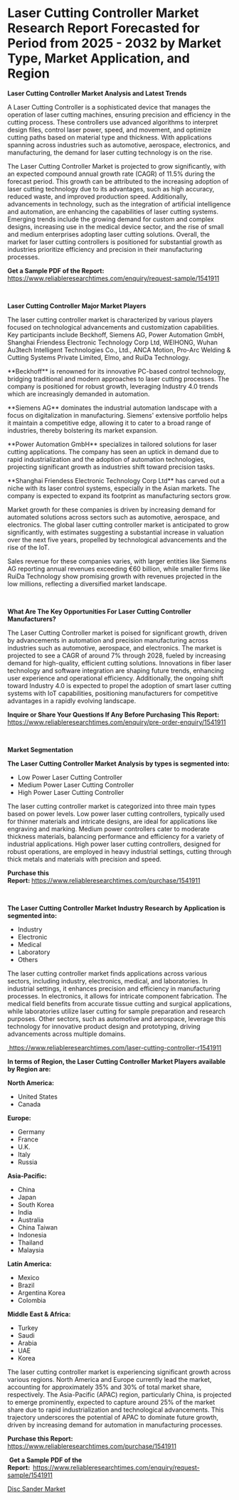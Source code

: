<p><h1>Laser Cutting Controller Market Research Report Forecasted for Period from 2025 -  2032 by Market Type, Market Application, and Region</h1></p><p><strong>Laser Cutting Controller Market Analysis and Latest Trends</strong></p>
<p><p>A Laser Cutting Controller is a sophisticated device that manages the operation of laser cutting machines, ensuring precision and efficiency in the cutting process. These controllers use advanced algorithms to interpret design files, control laser power, speed, and movement, and optimize cutting paths based on material type and thickness. With applications spanning across industries such as automotive, aerospace, electronics, and manufacturing, the demand for laser cutting technology is on the rise.</p><p>The Laser Cutting Controller Market is projected to grow significantly, with an expected compound annual growth rate (CAGR) of 11.5% during the forecast period. This growth can be attributed to the increasing adoption of laser cutting technology due to its advantages, such as high accuracy, reduced waste, and improved production speed. Additionally, advancements in technology, such as the integration of artificial intelligence and automation, are enhancing the capabilities of laser cutting systems. Emerging trends include the growing demand for custom and complex designs, increasing use in the medical device sector, and the rise of small and medium enterprises adopting laser cutting solutions. Overall, the market for laser cutting controllers is positioned for substantial growth as industries prioritize efficiency and precision in their manufacturing processes.</p></p>
<p><strong>Get a Sample PDF of the Report:&nbsp;</strong> <a href="https://www.reliableresearchtimes.com/enquiry/request-sample/1541911?utm_campaign=2229&utm_medium=2&utm_source=Github&utm_content=ia&utm_term=20022025&utm_id=laser-cutting-controller">https://www.reliableresearchtimes.com/enquiry/request-sample/1541911</a></p>
<p>&nbsp;</p>
<p><strong>Laser Cutting Controller Major Market Players</strong></p>
<p><p>The laser cutting controller market is characterized by various players focused on technological advancements and customization capabilities. Key participants include Beckhoff, Siemens AG, Power Automation GmbH, Shanghai Friendess Electronic Technology Corp Ltd, WEIHONG, Wuhan Au3tech Intelligent Technologies Co., Ltd., ANCA Motion, Pro-Arc Welding & Cutting Systems Private Limited, Elmo, and RuiDa Technology.</p><p>**Beckhoff** is renowned for its innovative PC-based control technology, bridging traditional and modern approaches to laser cutting processes. The company is positioned for robust growth, leveraging Industry 4.0 trends which are increasingly demanded in automation.</p><p>**Siemens AG** dominates the industrial automation landscape with a focus on digitalization in manufacturing. Siemens' extensive portfolio helps it maintain a competitive edge, allowing it to cater to a broad range of industries, thereby bolstering its market expansion.</p><p>**Power Automation GmbH** specializes in tailored solutions for laser cutting applications. The company has seen an uptick in demand due to rapid industrialization and the adoption of automation technologies, projecting significant growth as industries shift toward precision tasks.</p><p>**Shanghai Friendess Electronic Technology Corp Ltd** has carved out a niche with its laser control systems, especially in the Asian markets. The company is expected to expand its footprint as manufacturing sectors grow.</p><p>Market growth for these companies is driven by increasing demand for automated solutions across sectors such as automotive, aerospace, and electronics. The global laser cutting controller market is anticipated to grow significantly, with estimates suggesting a substantial increase in valuation over the next five years, propelled by technological advancements and the rise of the IoT.</p><p>Sales revenue for these companies varies, with larger entities like Siemens AG reporting annual revenues exceeding €60 billion, while smaller firms like RuiDa Technology show promising growth with revenues projected in the low millions, reflecting a diversified market landscape.</p></p>
<p>&nbsp;</p>
<p><strong>What Are The Key Opportunities For Laser Cutting Controller Manufacturers?</strong></p>
<p><p>The Laser Cutting Controller market is poised for significant growth, driven by advancements in automation and precision manufacturing across industries such as automotive, aerospace, and electronics. The market is projected to see a CAGR of around 7% through 2028, fueled by increasing demand for high-quality, efficient cutting solutions. Innovations in fiber laser technology and software integration are shaping future trends, enhancing user experience and operational efficiency. Additionally, the ongoing shift toward Industry 4.0 is expected to propel the adoption of smart laser cutting systems with IoT capabilities, positioning manufacturers for competitive advantages in a rapidly evolving landscape.</p></p>
<p><strong>Inquire or Share Your Questions If Any Before Purchasing This Report:</strong> <a href="https://www.reliableresearchtimes.com/enquiry/pre-order-enquiry/1541911?utm_campaign=2229&utm_medium=2&utm_source=Github&utm_content=ia&utm_term=20022025&utm_id=laser-cutting-controller">https://www.reliableresearchtimes.com/enquiry/pre-order-enquiry/1541911</a></p>
<p>&nbsp;</p>
<p><strong>Market Segmentation</strong></p>
<p><strong>The Laser Cutting Controller Market Analysis by types is segmented into:</strong></p>
<p><ul><li>Low Power Laser Cutting Controller</li><li>Medium Power Laser Cutting Controller</li><li>High Power Laser Cutting Controller</li></ul></p>
<p><p>The laser cutting controller market is categorized into three main types based on power levels. Low power laser cutting controllers, typically used for thinner materials and intricate designs, are ideal for applications like engraving and marking. Medium power controllers cater to moderate thickness materials, balancing performance and efficiency for a variety of industrial applications. High power laser cutting controllers, designed for robust operations, are employed in heavy industrial settings, cutting through thick metals and materials with precision and speed.</p></p>
<p><strong>Purchase this Report:&nbsp;</strong><a href="https://www.reliableresearchtimes.com/purchase/1541911?utm_campaign=2229&utm_medium=2&utm_source=Github&utm_content=ia&utm_term=20022025&utm_id=laser-cutting-controller">https://www.reliableresearchtimes.com/purchase/1541911</a></p>
<p>&nbsp;</p>
<p><strong>The Laser Cutting Controller Market Industry Research by Application is segmented into:</strong></p>
<p><ul><li>Industry</li><li>Electronic</li><li>Medical</li><li>Laboratory</li><li>Others</li></ul></p>
<p><p>The laser cutting controller market finds applications across various sectors, including industry, electronics, medical, and laboratories. In industrial settings, it enhances precision and efficiency in manufacturing processes. In electronics, it allows for intricate component fabrication. The medical field benefits from accurate tissue cutting and surgical applications, while laboratories utilize laser cutting for sample preparation and research purposes. Other sectors, such as automotive and aerospace, leverage this technology for innovative product design and prototyping, driving advancements across multiple domains.</p></p>
<p><a href="https://www.reliableresearchtimes.com/laser-cutting-controller-r1541911?utm_campaign=2229&utm_medium=2&utm_source=Github&utm_content=ia&utm_term=20022025&utm_id=laser-cutting-controller">&nbsp;https://www.reliableresearchtimes.com/laser-cutting-controller-r1541911</a></p>
<p><strong>In terms of Region, the Laser Cutting Controller Market Players available by Region are:</strong></p>
<p>
    <p> <strong> North America: </strong>
        <ul>
            <li>United States</li>
            <li>Canada</li>
        </ul>
        </p> 
    <p> <strong> Europe: </strong>
        <ul>
            <li>Germany</li>
            <li>France</li>
            <li>U.K.</li>
            <li>Italy</li>
            <li>Russia</li>
        </ul>
        </p> 
    <p> <strong> Asia-Pacific: </strong>
        <ul>
            <li>China</li>
            <li>Japan</li>
            <li>South Korea</li>
            <li>India</li>
            <li>Australia</li>
            <li>China Taiwan</li>
            <li>Indonesia</li>
            <li>Thailand</li>
            <li>Malaysia</li>
        </ul>
        </p> 
    <p> <strong> Latin America: </strong>
        <ul>
            <li>Mexico</li>
            <li>Brazil</li>
            <li>Argentina Korea</li>
            <li>Colombia</li>
        </ul>
        </p> 
    <p> <strong> Middle East & Africa: </strong>
        <ul>
            <li>Turkey</li>
            <li>Saudi</li>
            <li>Arabia</li>
            <li>UAE</li>
            <li>Korea</li>
        </ul>
    </p>
    </p>
<p><p>The laser cutting controller market is experiencing significant growth across various regions. North America and Europe currently lead the market, accounting for approximately 35% and 30% of total market share, respectively. The Asia-Pacific (APAC) region, particularly China, is projected to emerge prominently, expected to capture around 25% of the market share due to rapid industrialization and technological advancements. This trajectory underscores the potential of APAC to dominate future growth, driven by increasing demand for automation in manufacturing processes.</p></p>
<p><strong>Purchase this Report: </strong><a href="https://www.reliableresearchtimes.com/purchase/1541911?utm_campaign=2229&utm_medium=2&utm_source=Github&utm_content=ia&utm_term=20022025&utm_id=laser-cutting-controller">https://www.reliableresearchtimes.com/purchase/1541911</a></p>
<p>&nbsp;<strong>Get a Sample PDF of the Report:&nbsp;&nbsp;</strong><a href="https://www.reliableresearchtimes.com/enquiry/request-sample/1541911?utm_campaign=2229&utm_medium=2&utm_source=Github&utm_content=ia&utm_term=20022025&utm_id=laser-cutting-controller">https://www.reliableresearchtimes.com/enquiry/request-sample/1541911</a></p>
<p><strong></strong></p>
<p><p><a href="https://github.com/DianaWilson796/Market-Research-Report-List-1/blob/main/disc-sander-market.md?utm_campaign=2229&utm_medium=2&utm_source=Github&utm_content=ia&utm_term=20022025&utm_id=laser-cutting-controller">Disc Sander Market</a></p></p>